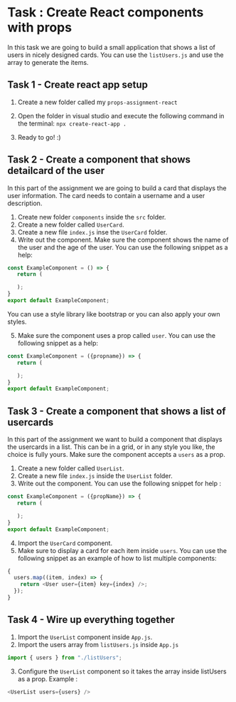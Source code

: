 # Task : Create React components with props

In this task we are going to build a small application that shows a list of users in nicely designed cards.
You can use the `listUsers.js` and use the array to generate the items.

## Task 1 - Create react app setup

1. Create a new folder called my `props-assignment-react`

2. Open the folder in visual studio and execute the following command in the terminal:
   `npx create-react-app .`
3. Ready to go! :)

## Task 2 - Create a component that shows detailcard of the user

In this part of the assignment we are going to build a card that displays the user information. The card needs to contain a username and a user description.

1. Create new folder `components` inside the `src` folder.
2. Create a new folder called `UserCard`.
3. Create a new file `index.js` inse the `UserCard` folder.
4. Write out the component. Make sure the component shows the name of the user and the age of the user. You can use the following snippet as a help:

```javascript
const ExampleComponent = () => {
   return (

   );
}
export default ExampleComponent;
```

You can use a style library like bootstrap or you can also apply your own styles.

5. Make sure the component uses a prop called `user`. You can use the following snippet as a help:

```javascript
const ExampleComponent = ({propname}) => {
   return (

   );
}
export default ExampleComponent;
```

## Task 3 - Create a component that shows a list of usercards

In this part of the assignment we want to build a component that displays the usercards in a list. This can be in a grid, or in any style you like, the choice is fully yours.
Make sure the component accepts a `users` as a prop.

1. Create a new folder called `UserList`.
2. Create a new file `index.js` inside the `UserList` folder.
3. Write out the component. You can use the following snippet for help :

```javascript
const ExampleComponent = ({propName}) => {
   return (

   );
}
export default ExampleComponent;
```

4.  Import the `UserCard` component.
5.  Make sure to display a card for each item inside `users`. You can use the following snippet as an example of how to list multiple components:

```javascript
{
  users.map((item, index) => {
    return <User user={item} key={index} />;
  });
}
```

## Task 4 - Wire up everything together

1. Import the `UserList` component inside `App.js`.
2. Import the users array from `listUsers.js` inside `App.js`

```javascript
import { users } from "./listUsers";
```

3. Configure the `UserList` component so it takes the array inside listUsers as a prop. Example :

```javascript
<UserList users={users} />
```
